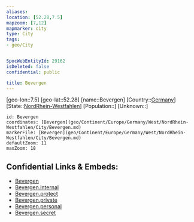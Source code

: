 ```yaml
---
aliases: 
location: [52.28,7.5]
mapzoom: [7,12] 
mapmarker: city 
type: City
tags:
- geo/City


SpocWebEntityId: 29162
isDeleted: false
confidential: public

title: Bevergen
---
```

[geo-lon::7.5]
[geo-lat::52.28]
[name::Bevergen]
[Country::[Germany](geo/Continent/Europe/Germany.md)]
[State::[NordRhein-Westfahlen](NordRhein-Westfahlen)]
[Population::]
[Unknown::]


```leaflet
id: Bevergen
coordinates: [Bevergen](geo/Continent/Europe/Germany/West/NordRhein-Westfahlen/City/Bevergen.md)
markerFile: [Bevergen](geo/Continent/Europe/Germany/West/NordRhein-Westfahlen/City/Bevergen.md)
defaultZoom: 11 
maxZoom: 18
```


## Confidential Links & Embeds: 
- [Bevergen](../../../../../../../../_public/geo/Continent/Europe/Germany/West/NordRhein-Westfahlen/City/Bevergen.md) 
- [Bevergen.internal](../../../../../../../../_internal/geo/Continent/Europe/Germany/West/NordRhein-Westfahlen/City/Bevergen.internal.md) 
- [Bevergen.protect](../../../../../../../../_protect/geo/Continent/Europe/Germany/West/NordRhein-Westfahlen/City/Bevergen.protect.md) 
- [Bevergen.private](../../../../../../../../_private/geo/Continent/Europe/Germany/West/NordRhein-Westfahlen/City/Bevergen.private.md) 
- [Bevergen.personal](../../../../../../../../_personal/geo/Continent/Europe/Germany/West/NordRhein-Westfahlen/City/Bevergen.personal.md) 
- [Bevergen.secret](../../../../../../../../_secret/geo/Continent/Europe/Germany/West/NordRhein-Westfahlen/City/Bevergen.secret.md) 
